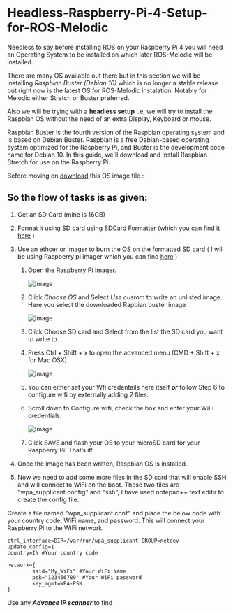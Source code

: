 # Headless-Raspberry-Pi-4-Setup-for-ROS-Melodic


Needless to say before installing ROS on your Raspberry Pi 4 you will need an Operating System to be installed on which later ROS-Melodic will be installed.

There are many OS available out there but in this section we will be installing *Raspbian Buster (Debian 10)* which is no longer a stable release but right now is the latest OS for ROS-Melodic instalation. Notably for Melodic either Stretch or Buster preferred.

Also we will be trying with a **headless setup** i.e, we will try to install the Raspbian OS without the need of an extra Display, Keyboard or mouse.

Raspbian Buster is the fourth version of the Raspbian operating system and is based on Debian Buster.
Raspbian is a free Debian-based operating system optimized for the Raspberry Pi, and Buster is the development code name for Debian 10. In this guide, we'll download and install Raspbian Stretch for use on the Raspberry Pi.

Before moving on [download](https://drive.google.com/drive/folders/1Cus9rOH_-XbNsec-lqWiV9UxXxrr0uHh?usp=sharing) this OS image file : 

## So the flow of tasks is as given:

1) Get an SD Card (mine is 16GB)

2) Format it using SD card using SDCard Formatter (which you can find it [here](https://www.sdcard.org/downloads/formatter/ ) )

3) Use an ethcer or imager to burn the OS on the formatted SD card ( I will be using Raspberry pi imager which you can find [here](https://www.raspberrypi.org/downloads ) )
   1) Open the Raspberry Pi Imager. 
   
         ![image](https://user-images.githubusercontent.com/84728233/144751687-041d5be8-9bd2-4cb9-ad7b-247cf5ec784a.png)
   2)  Click *Choose OS* and Select *Use custom* to write an unlisted image. Here you select the downloaded Rapbian buster image

          ![image](https://user-images.githubusercontent.com/84728233/144751889-7fe18470-7443-4c88-bcd1-b7dc0a3fb19b.png)
          
   3) Click Choose SD card and Select from the list the SD card you want to write to.

   3)  Press Ctrl + Shift + x to open the advanced menu (CMD + Shift + x for Mac OSX).

        ![image](https://user-images.githubusercontent.com/84728233/144751766-6f67407b-7cd2-453a-a8bd-c4071ab92e89.png)

   4) You can either set your Wfi credentails here itself ***or*** follow Step 6 to configure wifi by externally adding 2 files.
   
   5) Scroll down to Configure wifi, check the box and enter your WiFi credentials.

         ![image](https://user-images.githubusercontent.com/84728233/144751810-4ac2a900-6fb9-4cc1-a06a-1629a5ae540c.png)
         
    6)  Click SAVE and flash your OS to your microSD card for your Raspberry Pi! That’s it!


4) Once the image has been written, Raspbian OS is installed. 

6) Now we need to add some more files in the SD card that will enable SSH and will connect to WiFi on the boot. These two files are "wpa_supplicant.config" and "ssh", I have used notepad++ text editir to create the config file.

Create a file named  "wpa_supplicant.conf" and place the below code with your country code, WiFi name, and password. This will connect your Raspberry Pi to the WiFi network.

```
ctrl_interface=DIR=/var/run/wpa_supplicant GROUP=netdev
update_config=1
country=IN #Your country code

network={
        ssid="My_WiFi" #Your WiFi Name
        psk="123456789"	#Your WiFi password
        key_mgmt=WPA-PSK
}
```
Use any ***Advance IP scanner*** to find 
